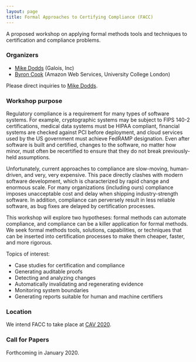 ```yaml
---
layout: page
title: Formal Approaches to Certifying Compliance (FACC)
---
```


A proposed workshop on applying formal methods tools and techniques to certification and compliance problems. 

### Organizers

* [Mike Dodds](https://galois.com/team/mike-dodds/) (Galois, Inc)
* [Byron Cook](http://www0.cs.ucl.ac.uk/staff/b.cook/) (Amazon Web Services, University College London)

Please direct inquiries to [Mike Dodds](mailto:miked@galois.com). 

### Workshop purpose 

Regulatory compliance is a requirement for many types of software systems. For example, cryptographic systems may be subject to FIPS 140-2 certifications, medical data systems must be HIPAA compliant, financial systems are checked against PCI before deployment, and cloud services used by the US government must achieve FedRAMP designation. Even after software is built and certified, changes to the software, no matter how minor, must often be recertified to ensure that they do not break previously-held assumptions.

Unfortunately, current approaches to compliance are slow-moving, human-driven, and very, very expensive. This pace directly clashes with modern software development, which is characterized by rapid change and enormous scale. For many organizations (including ours) compliance imposes unacceptable cost and delay when shipping industry-strength software. In addition, compliance can perversely result in less reliable software, as bug fixes are delayed by certification processes. 

This workshop will explore two hypotheses: formal methods can automate compliance, and compliance can be a killer application for formal methods. We seek formal methods tools, solutions, capabilities, or techniques that can be inserted into certification processes to make them cheaper, faster, and more rigorous. 

Topics of interest: 

* Case studies for certification and compliance 
* Generating auditable proofs
* Detecting and analyzing changes
* Automatically invalidating and regenerating evidence
* Monitoring system boundaries
* Generating reports suitable for human and machine certifiers

### Location 

We intend FACC to take place at [CAV 2020](http://i-cav.org/2020/). 

### Call for Papers

Forthcoming in January 2020. 